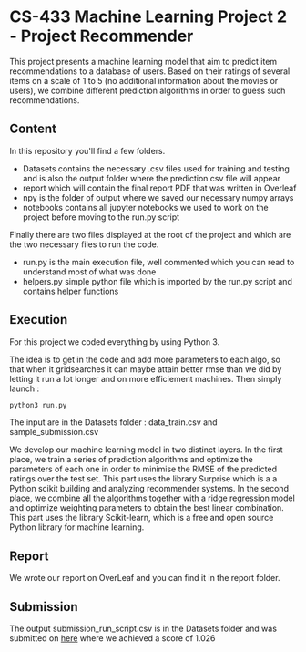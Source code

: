 # CS-433 Machine Learning Project 2 - Project Recommender

This project presents a machine learning model that aim to predict item recommendations to a database of users. 
Based on their ratings of several items on a scale of 1 to 5 (no additional information about the movies or users), 
we combine different prediction algorithms in order to guess such recommendations. 

## Content
In this repository you'll find a few folders.
* Datasets contains the necessary .csv files used for training and testing and is also the output folder where the prediction csv file will appear
* report which will contain the final report PDF that was written in Overleaf
* npy is the folder of output where we saved our necessary numpy arrays 
* notebooks contains all jupyter notebooks we used to work on the project before moving to the run.py script

Finally there are two files displayed at the root of the project and which are the two necessary files to run the code.
* run.py is the main execution file, well commented which you can read to understand most of what was done
* helpers.py simple python file which is imported by the run.py script and contains helper functions

## Execution 
For this project we coded everything by using Python 3.

The idea is to get in the code and add more parameters to each algo, so that when it gridsearches it can maybe attain better rmse than we did by letting it run a lot longer and on more efficiement machines.
Then simply launch :
```bash
python3 run.py
```

The input are in the Datasets folder : data_train.csv and sample_submission.csv



We develop our machine learning model in two distinct layers. In the first place, we train a series of prediction algorithms and optimize the parameters of each one in order to minimise the RMSE of the predicted ratings over the test set. This part uses the library Surprise which is a a Python scikit building and analyzing recommender systems. In the second place, we combine all the algorithms together with a ridge regression model and optimize weighting parameters to obtain the best linear combination. This part uses the library Scikit-learn, which is a free and open source Python library for machine learning.

## Report
We wrote our report on OverLeaf and you can find it in the report folder.

## Submission
The output submission_run_script.csv is in the Datasets folder and was submitted on [here](https://www.aicrowd.com/challenges/epfl-ml-recommender-system-2019) where we achieved a score of 1.026


